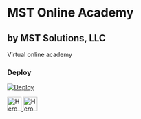 # MST Online Academy
## by MST Solutions, LLC

Virtual online academy

### Deploy

[![Deploy](https://www.herokucdn.com/deploy/button.svg)](https://heroku.com/deploy)

<a href="https://cdn.rawgit.com/apppoccloudteam/mstonlineacademy/master/public/mstonlineacademy_heroku_connect_config.json">
<img src="https://cdn.rawgit.com/apppoccloudteam/mstonlineacademy/master/public/hcc.png" alt="Heroku Connect Config" height="33px"/>
</a>

<a href="https://login.salesforce.com/packaging/installPackage.apexp?p0=04t28000000p8VP">
<img src="https://cdn.rawgit.com/apppoccloudteam/mstonlineacademy/master/public/dts.png" alt="Heroku Connect Config" height="33px"/>
</a>